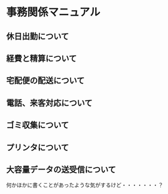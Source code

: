 # 事務関係マニュアル
## 休日出勤について
## 経費と精算について
## 宅配便の配送について
## 電話、来客対応について
## ゴミ収集について
## プリンタについて
## 大容量データの送受信について

何かほかに書くことがあったような気がするけど・・・・・・・？